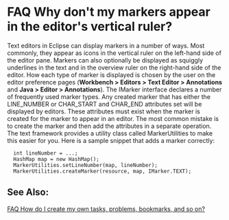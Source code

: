 

FAQ Why don't my markers appear in the editor's vertical ruler?
===============================================================

Text editors in Eclipse can display markers in a number of ways. Most commonly, they appear as icons in the vertical ruler on the left-hand side of the editor pane. Markers can also optionally be displayed as squiggly underlines in the text and in the overview ruler on the right-hand side of the editor. How each type of marker is displayed is chosen by the user on the editor preference pages (**Workbench > Editors > Text Editor > Annotations** and **Java > Editor > Annotations**). The IMarker interface declares a number of frequently used marker types. Any created marker that has either the LINE_NUMBER or CHAR_START and CHAR_END attributes set will be displayed by editors. These attributes must exist when the marker is created for the marker to appear in an editor. The most common mistake is to create the marker and then add the attributes in a separate operation. The text framework provides a utility class called MarkerUtilities to make this easier for you. Here is a sample snippet that adds a marker correctly:

      int lineNumber = ...;
      HashMap map = new HashMap();
      MarkerUtilities.setLineNumber(map, lineNumber);
      MarkerUtilities.createMarker(resource, map, IMarker.TEXT);

  

See Also:
---------

[FAQ How do I create my own tasks, problems, bookmarks, and so on?](./FAQ_How_do_I_create_my_own_tasks,_problems,_bookmarks,_and_so_on.md "FAQ How do I create my own tasks, problems, bookmarks, and so on?")

